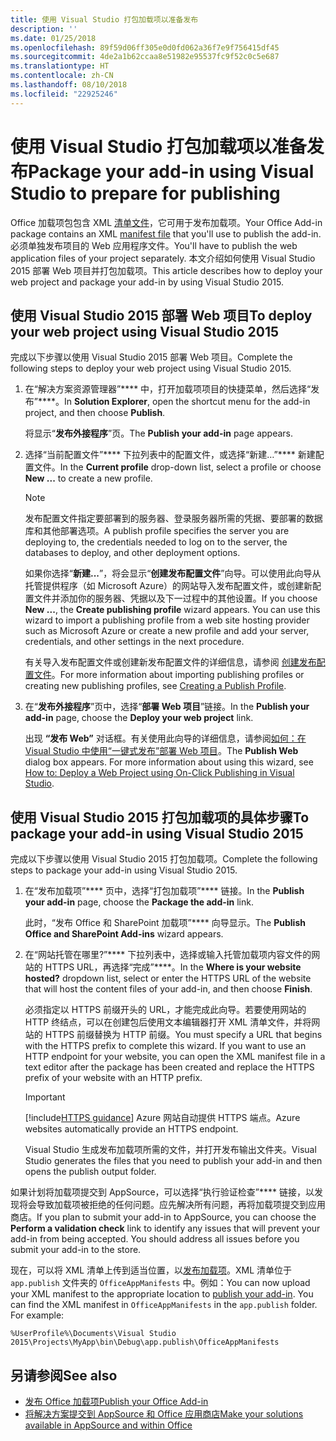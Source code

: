 ```yaml
---
title: 使用 Visual Studio 打包加载项以准备发布
description: ''
ms.date: 01/25/2018
ms.openlocfilehash: 89f59d06ff305e0d0fd062a36f7e9f756415df45
ms.sourcegitcommit: 4de2a1b62ccaa8e51982e95537fc9f52c0c5e687
ms.translationtype: HT
ms.contentlocale: zh-CN
ms.lasthandoff: 08/10/2018
ms.locfileid: "22925246"
---
```

# <a name="package-your-add-in-using-visual-studio-to-prepare-for-publishing"></a><span data-ttu-id="9814c-102">使用 Visual Studio 打包加载项以准备发布</span><span class="sxs-lookup"><span data-stu-id="9814c-102">Package your add-in using Visual Studio to prepare for publishing</span></span>

<span data-ttu-id="9814c-103">Office 加载项包包含 XML [清单文件](../develop/add-in-manifests.md)，它可用于发布加载项。</span><span class="sxs-lookup"><span data-stu-id="9814c-103">Your Office Add-in package contains an XML [manifest file](../develop/add-in-manifests.md) that you'll use to publish the add-in.</span></span> <span data-ttu-id="9814c-104">必须单独发布项目的 Web 应用程序文件。</span><span class="sxs-lookup"><span data-stu-id="9814c-104">You'll have to publish the web application files of your project separately.</span></span> <span data-ttu-id="9814c-105">本文介绍如何使用 Visual Studio 2015 部署 Web 项目并打包加载项。</span><span class="sxs-lookup"><span data-stu-id="9814c-105">This article describes how to deploy your web project and package your add-in by using Visual Studio 2015.</span></span>

## <a name="to-deploy-your-web-project-using-visual-studio-2015"></a><span data-ttu-id="9814c-106">使用 Visual Studio 2015 部署 Web 项目</span><span class="sxs-lookup"><span data-stu-id="9814c-106">To deploy your web project using Visual Studio 2015</span></span>

<span data-ttu-id="9814c-107">完成以下步骤以使用 Visual Studio 2015 部署 Web 项目。</span><span class="sxs-lookup"><span data-stu-id="9814c-107">Complete the following steps to deploy your web project using Visual Studio 2015.</span></span>

1. <span data-ttu-id="9814c-108">在“解决方案资源管理器”**** 中，打开加载项项目的快捷菜单，然后选择“发布”****。</span><span class="sxs-lookup"><span data-stu-id="9814c-108">In  **Solution Explorer**, open the shortcut menu for the add-in project, and then choose  **Publish**.</span></span>
    
    <span data-ttu-id="9814c-109">将显示“**发布外接程序**”页。</span><span class="sxs-lookup"><span data-stu-id="9814c-109">The  **Publish your add-in** page appears.</span></span>
    
2. <span data-ttu-id="9814c-110">选择“当前配置文件”**** 下拉列表中的配置文件，或选择“新建…”**** 新建配置文件。</span><span class="sxs-lookup"><span data-stu-id="9814c-110">In the  **Current profile** drop-down list, select a profile or choose **New ...** to create a new profile.</span></span>
    
    > [!NOTE]
    > <span data-ttu-id="9814c-111">发布配置文件指定要部署到的服务器、登录服务器所需的凭据、要部署的数据库和其他部署选项。</span><span class="sxs-lookup"><span data-stu-id="9814c-111">A publish profile specifies the server you are deploying to, the credentials needed to log on to the server, the databases to deploy, and other deployment options.</span></span>

    <span data-ttu-id="9814c-p102">如果你选择“**新建...**”，将会显示“**创建发布配置文件**”向导。可以使用此向导从托管提供程序（如 Microsoft Azure）的网站导入发布配置文件，或创建新配置文件并添加你的服务器、凭据以及下一过程中的其他设置。</span><span class="sxs-lookup"><span data-stu-id="9814c-p102">If you choose  **New ...**, the  **Create publishing profile** wizard appears. You can use this wizard to import a publishing profile from a web site hosting provider such as Microsoft Azure or create a new profile and add your server, credentials, and other settings in the next procedure.</span></span>
    
    <span data-ttu-id="9814c-114">有关导入发布配置文件或创建新发布配置文件的详细信息，请参阅 [创建发布配置文件](http://msdn.microsoft.com/library/dd465337.aspx#creating_a_profile)。</span><span class="sxs-lookup"><span data-stu-id="9814c-114">For more information about importing publishing profiles or creating new publishing profiles, see [Creating a Publish Profile](http://msdn.microsoft.com/library/dd465337.aspx#creating_a_profile).</span></span>
    
3. <span data-ttu-id="9814c-115">在“**发布外接程序**”页中，选择“**部署 Web 项目**”链接。</span><span class="sxs-lookup"><span data-stu-id="9814c-115">In the  **Publish your add-in** page, choose the **Deploy your web project** link.</span></span>
    
    <span data-ttu-id="9814c-p103">出现 **“发布 Web”** 对话框。有关使用此向导的详细信息，请参阅[如何：在 Visual Studio 中使用“一键式发布”部署 Web 项目](http://msdn.microsoft.com/library/dd465337.aspx)。</span><span class="sxs-lookup"><span data-stu-id="9814c-p103">The  **Publish Web** dialog box appears. For more information about using this wizard, see [How to: Deploy a Web Project using On-Click Publishing in Visual Studio](http://msdn.microsoft.com/library/dd465337.aspx).</span></span>
    

## <a name="to-package-your-add-in-using-visual-studio-2015"></a><span data-ttu-id="9814c-118">使用 Visual Studio 2015 打包加载项的具体步骤</span><span class="sxs-lookup"><span data-stu-id="9814c-118">To package your add-in using Visual Studio 2015</span></span>

<span data-ttu-id="9814c-119">完成以下步骤以使用 Visual Studio 2015 打包加载项。</span><span class="sxs-lookup"><span data-stu-id="9814c-119">Complete the following steps to package your add-in using Visual Studio 2015.</span></span>

1. <span data-ttu-id="9814c-120">在“发布加载项”**** 页中，选择“打包加载项”**** 链接。</span><span class="sxs-lookup"><span data-stu-id="9814c-120">In the **Publish your add-in** page, choose the **Package the add-in** link.</span></span>
    
    <span data-ttu-id="9814c-121">此时，“发布 Office 和 SharePoint 加载项”**** 向导显示。</span><span class="sxs-lookup"><span data-stu-id="9814c-121">The **Publish Office and SharePoint Add-ins** wizard appears.</span></span>
    
2. <span data-ttu-id="9814c-122">在“网站托管在哪里?”**** 下拉列表中，选择或输入托管加载项内容文件的网站的 HTTPS URL，再选择“完成”****。</span><span class="sxs-lookup"><span data-stu-id="9814c-122">In the **Where is your website hosted?** dropdown list, select or enter the HTTPS URL of the website that will host the content files of your add-in, and then choose **Finish**.</span></span> 
    
    <span data-ttu-id="9814c-p104">必须指定以 HTTPS 前缀开头的 URL，才能完成此向导。若要使用网站的 HTTP 终结点，可以在创建包后使用文本编辑器打开 XML 清单文件，并将网站的 HTTPS 前缀替换为 HTTP 前缀。</span><span class="sxs-lookup"><span data-stu-id="9814c-p104">You must specify a URL that begins with the HTTPS prefix to complete this wizard. If you want to use an HTTP endpoint for your website, you can open the XML manifest file in a text editor after the package has been created and replace the HTTPS prefix of your website with an HTTP prefix.</span></span> 

    > [!IMPORTANT]
    > [!include[HTTPS guidance](../includes/https-guidance.md)]<span data-ttu-id="9814c-125"> Azure 网站自动提供 HTTPS 端点。</span><span class="sxs-lookup"><span data-stu-id="9814c-125">Azure websites automatically provide an HTTPS endpoint.</span></span>

    <span data-ttu-id="9814c-126">Visual Studio 生成发布加载项所需的文件，并打开发布输出文件夹。</span><span class="sxs-lookup"><span data-stu-id="9814c-126">Visual Studio generates the files that you need to publish your add-in and then opens the publish output folder.</span></span> 
    
<span data-ttu-id="9814c-p105">如果计划将加载项提交到 AppSource，可以选择“执行验证检查”**** 链接，以发现将会导致加载项被拒绝的任何问题。应先解决所有问题，再将加载项提交到应用商店。</span><span class="sxs-lookup"><span data-stu-id="9814c-p105">If you plan to submit your add-in to AppSource, you can choose the **Perform a validation check** link to identify any issues that will prevent your add-in from being accepted. You should address all issues before you submit your add-in to the store.</span></span>

<span data-ttu-id="9814c-p106">现在，可以将 XML 清单上传到适当位置，以[发布加载项](../publish/publish.md)。XML 清单位于 `app.publish` 文件夹的 `OfficeAppManifests` 中。例如：</span><span class="sxs-lookup"><span data-stu-id="9814c-p106">You can now upload your XML manifest to the appropriate location to [publish your add-in](../publish/publish.md). You can find the XML manifest in `OfficeAppManifests` in the `app.publish` folder. For example:</span></span>

 `%UserProfile%\Documents\Visual Studio 2015\Projects\MyApp\bin\Debug\app.publish\OfficeAppManifests`


## <a name="see-also"></a><span data-ttu-id="9814c-132">另请参阅</span><span class="sxs-lookup"><span data-stu-id="9814c-132">See also</span></span>

- [<span data-ttu-id="9814c-133">发布 Office 加载项</span><span class="sxs-lookup"><span data-stu-id="9814c-133">Publish your Office Add-in</span></span>](../publish/publish.md)
- [<span data-ttu-id="9814c-134">将解决方案提交到 AppSource 和 Office 应用商店</span><span class="sxs-lookup"><span data-stu-id="9814c-134">Make your solutions available in AppSource and within Office</span></span>](https://docs.microsoft.com/office/dev/store/submit-to-the-office-store)
    
